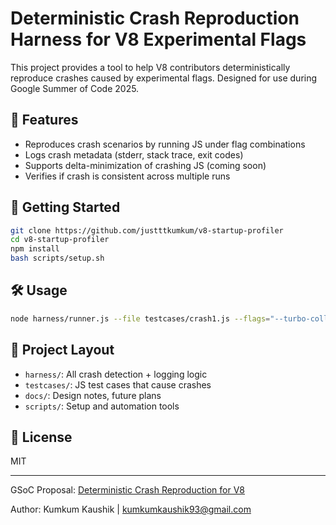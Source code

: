# Deterministic Crash Reproduction Harness for V8 Experimental Flags

This project provides a tool to help V8 contributors deterministically reproduce crashes caused by experimental flags.
Designed for use during Google Summer of Code 2025.

## 🔧 Features

- Reproduces crash scenarios by running JS under flag combinations
- Logs crash metadata (stderr, stack trace, exit codes)
- Supports delta-minimization of crashing JS (coming soon)
- Verifies if crash is consistent across multiple runs

## 🚀 Getting Started

```bash
git clone https://github.com/justttkumkum/v8-startup-profiler
cd v8-startup-profiler
npm install
bash scripts/setup.sh
```

## 🛠️ Usage

```bash
node harness/runner.js --file testcases/crash1.js --flags="--turbo-collect-feedback-in-generic-lowering"
```

## 📁 Project Layout

- `harness/`: All crash detection + logging logic
- `testcases/`: JS test cases that cause crashes
- `docs/`: Design notes, future plans
- `scripts/`: Setup and automation tools

## 📄 License

MIT

---

GSoC Proposal: [Deterministic Crash Reproduction for V8](https://github.com/justttkumkum/v8-startup-profiler)

Author: Kumkum Kaushik | kumkumkaushik93@gmail.com
